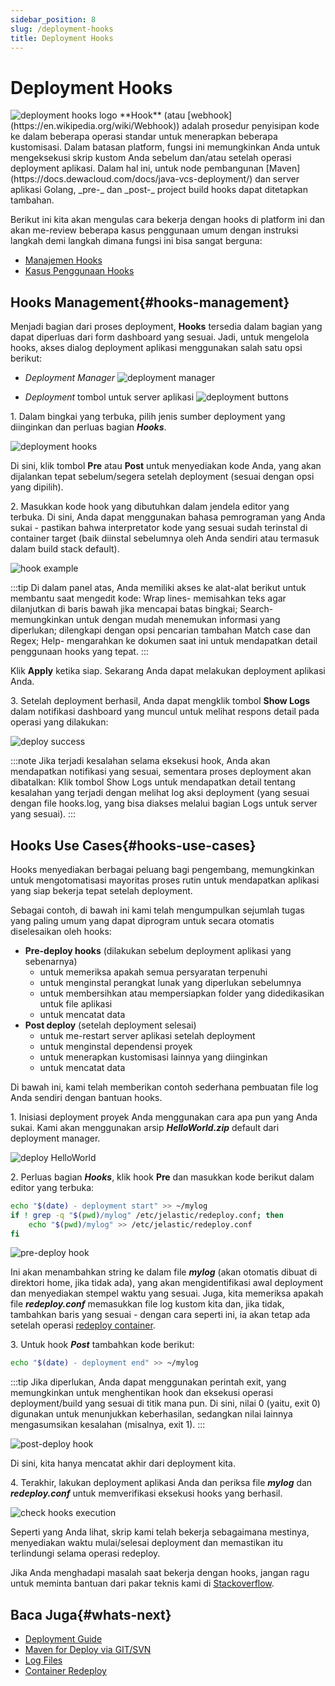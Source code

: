 ```yaml
---
sidebar_position: 8
slug: /deployment-hooks
title: Deployment Hooks
---
```

# Deployment Hooks

<img src="https://assets.dewacloud.com/dewacloud-docs/deployment/deployment-hooks/01-deployment-hooks-logo.png" alt="deployment hooks logo" max-width="100%"/> 
**Hook** (atau [webhook](https://en.wikipedia.org/wiki/Webhook)) adalah prosedur penyisipan kode ke dalam beberapa operasi standar untuk menerapkan beberapa kustomisasi. Dalam batasan platform, fungsi ini memungkinkan Anda untuk mengeksekusi skrip kustom Anda sebelum dan/atau setelah operasi deployment aplikasi. Dalam hal ini, untuk node pembangunan [Maven](https://docs.dewacloud.com/docs/java-vcs-deployment/) dan server aplikasi Golang, _pre-_ dan _post-_ project build hooks dapat ditetapkan tambahan.

Berikut ini kita akan mengulas cara bekerja dengan hooks di platform ini dan akan me-review beberapa kasus penggunaan umum dengan instruksi langkah demi langkah dimana fungsi ini bisa sangat berguna:

* [Manajemen Hooks](https://docs.dewacloud.com/docs/#hooks-management)
* [Kasus Penggunaan Hooks](https://docs.dewacloud.com/docs/#hooks-use-cases)

## Hooks Management{#hooks-management}

Menjadi bagian dari proses deployment, **Hooks** tersedia dalam bagian yang dapat diperluas dari form dashboard yang sesuai. Jadi, untuk mengelola hooks, akses dialog deployment aplikasi menggunakan salah satu opsi berikut:

* _Deployment Manager_ <img src="https://assets.dewacloud.com/dewacloud-docs/deployment/deployment-hooks/02-deployment-manager.png" alt="deployment manager" max-width="100%"/>

* _Deployment_ tombol untuk server aplikasi <img src="https://assets.dewacloud.com/dewacloud-docs/deployment/deployment-hooks/03-deployment-buttons.png" alt="deployment buttons" max-width="100%"/>

1\. Dalam bingkai yang terbuka, pilih jenis sumber deployment yang diinginkan dan perluas bagian _**Hooks**_.

<img src="https://assets.dewacloud.com/dewacloud-docs/deployment/deployment-hooks/04-deployment-hooks.png" alt="deployment hooks" max-width="100%"/>

Di sini, klik tombol **Pre** atau **Post** untuk menyediakan kode Anda, yang akan dijalankan tepat sebelum/segera setelah deployment (sesuai dengan opsi yang dipilih).

2\. Masukkan kode hook yang dibutuhkan dalam jendela editor yang terbuka. Di sini, Anda dapat menggunakan bahasa pemrograman yang Anda sukai - pastikan bahwa interpretator kode yang sesuai sudah terinstal di container target (baik diinstal sebelumnya oleh Anda sendiri atau termasuk dalam build stack default).

<img src="https://assets.dewacloud.com/dewacloud-docs/deployment/deployment-hooks/05-hook-example.png" alt="hook example" max-width="100%"/>

:::tip
 Di dalam panel atas, Anda memiliki akses ke alat-alat berikut untuk membantu saat mengedit kode: Wrap lines- memisahkan teks agar dilanjutkan di baris bawah jika mencapai batas bingkai; Search- memungkinkan untuk dengan mudah menemukan informasi yang diperlukan; dilengkapi dengan opsi pencarian tambahan Match case dan Regex; Help- mengarahkan ke dokumen saat ini untuk mendapatkan detail penggunaan hooks yang tepat. 
:::

Klik **Apply** ketika siap. Sekarang Anda dapat melakukan deployment aplikasi Anda.

3\. Setelah deployment berhasil, Anda dapat mengklik tombol **Show Logs** dalam notifikasi dashboard yang muncul untuk melihat respons detail pada operasi yang dilakukan:

<img src="https://assets.dewacloud.com/dewacloud-docs/deployment/deployment-hooks/07-deploy-success.png" alt="deploy success" max-width="100%"/>

:::note
 Jika terjadi kesalahan selama eksekusi hook, Anda akan mendapatkan notifikasi yang sesuai, sementara proses deployment akan dibatalkan: Klik tombol Show Logs untuk mendapatkan detail tentang kesalahan yang terjadi dengan melihat log aksi deployment (yang sesuai dengan file hooks.log, yang bisa diakses melalui bagian Logs untuk server yang sesuai). 
 :::

## Hooks Use Cases{#hooks-use-cases}

Hooks menyediakan berbagai peluang bagi pengembang, memungkinkan untuk mengotomatisasi mayoritas proses rutin untuk mendapatkan aplikasi yang siap bekerja tepat setelah deployment.

Sebagai contoh, di bawah ini kami telah mengumpulkan sejumlah tugas yang paling umum yang dapat diprogram untuk secara otomatis diselesaikan oleh hooks:

* **Pre-deploy hooks** (dilakukan sebelum deployment aplikasi yang sebenarnya) 
  * untuk memeriksa apakah semua persyaratan terpenuhi
  * untuk menginstal perangkat lunak yang diperlukan sebelumnya
  * untuk membersihkan atau mempersiapkan folder yang didedikasikan untuk file aplikasi
  * untuk mencatat data
* **Post deploy** (setelah deployment selesai) 
  * untuk me-restart server aplikasi setelah deployment
  * untuk menginstal dependensi proyek
  * untuk menerapkan kustomisasi lainnya yang diinginkan
  * untuk mencatat data

Di bawah ini, kami telah memberikan contoh sederhana pembuatan file log Anda sendiri dengan bantuan hooks.

1\. Inisiasi deployment proyek Anda menggunakan cara apa pun yang Anda sukai. Kami akan menggunakan arsip _**HelloWorld.zip**_ default dari deployment manager.

<img src="https://assets.dewacloud.com/dewacloud-docs/deployment/deployment-hooks/09-deploy-helloworld.png" alt="deploy HelloWorld" max-width="100%"/>

2\. Perluas bagian _**Hooks**_, klik hook **Pre** dan masukkan kode berikut dalam editor yang terbuka:

```bash
echo "$(date) - deployment start" >> ~/mylog
if ! grep -q "$(pwd)/mylog" /etc/jelastic/redeploy.conf; then
    echo "$(pwd)/mylog" >> /etc/jelastic/redeploy.conf
fi   
```

<img src="https://assets.dewacloud.com/dewacloud-docs/deployment/deployment-hooks/10-pre-deploy-hook.png" alt="pre-deploy hook" max-width="100%"/>

Ini akan menambahkan string ke dalam file _**mylog**_ (akan otomatis dibuat di direktori home, jika tidak ada), yang akan mengidentifikasi awal deployment dan menyediakan stempel waktu yang sesuai. Juga, kita memeriksa apakah file _**redeploy.conf**_ memasukkan file log kustom kita dan, jika tidak, tambahkan baris yang sesuai - dengan cara seperti ini, ia akan tetap ada setelah operasi [redeploy container](https://docs.dewacloud.com/docs/container-redeploy/).

3\. Untuk hook _**Post**_ tambahkan kode berikut:

```bash
echo "$(date) - deployment end" >> ~/mylog
```

:::tip
 Jika diperlukan, Anda dapat menggunakan perintah exit, yang memungkinkan untuk menghentikan hook dan eksekusi operasi deployment/build yang sesuai di titik mana pun. Di sini, nilai 0 (yaitu, exit 0) digunakan untuk menunjukkan keberhasilan, sedangkan nilai lainnya mengasumsikan kesalahan (misalnya, exit 1). 
:::

<img src="https://assets.dewacloud.com/dewacloud-docs/deployment/deployment-hooks/11-post-deploy-hook.png" alt="post-deploy hook" max-width="100%"/>

Di sini, kita hanya mencatat akhir dari deployment kita.

4\. Terakhir, lakukan deployment aplikasi Anda dan periksa file **_mylog_** dan **_redeploy.conf_** untuk memverifikasi eksekusi hooks yang berhasil.

<img src="https://assets.dewacloud.com/dewacloud-docs/deployment/deployment-hooks/12-check-hooks-execution.png" alt="check hooks execution" max-width="100%"/>

Seperti yang Anda lihat, skrip kami telah bekerja sebagaimana mestinya, menyediakan waktu mulai/selesai deployment dan memastikan itu terlindungi selama operasi redeploy.

Jika Anda menghadapi masalah saat bekerja dengan hooks, jangan ragu untuk meminta bantuan dari pakar teknis kami di
[Stackoverflow](https://stackoverflow.com/questions/tagged/jelastic).

## Baca Juga{#whats-next}

* [Deployment Guide](https://docs.dewacloud.com/docs/deployment-guide/)
* [Maven for Deploy via GIT/SVN](https://docs.dewacloud.com/docs/java-vcs-deployment/)
* [Log Files](https://docs.dewacloud.com/docs/view-log-files/)
* [Container Redeploy](https://docs.dewacloud.com/docs/container-redeploy/)
